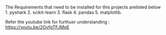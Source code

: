 The Requirements that need to be installed for this projects arelisted below
         1. pyshark
         2. scikit-learn
         3. flask
         4. pandas
         5. matplotlib.

Refer the youtube link for furthuer understanding : https://youtu.be/2GvfgTFJMeE
